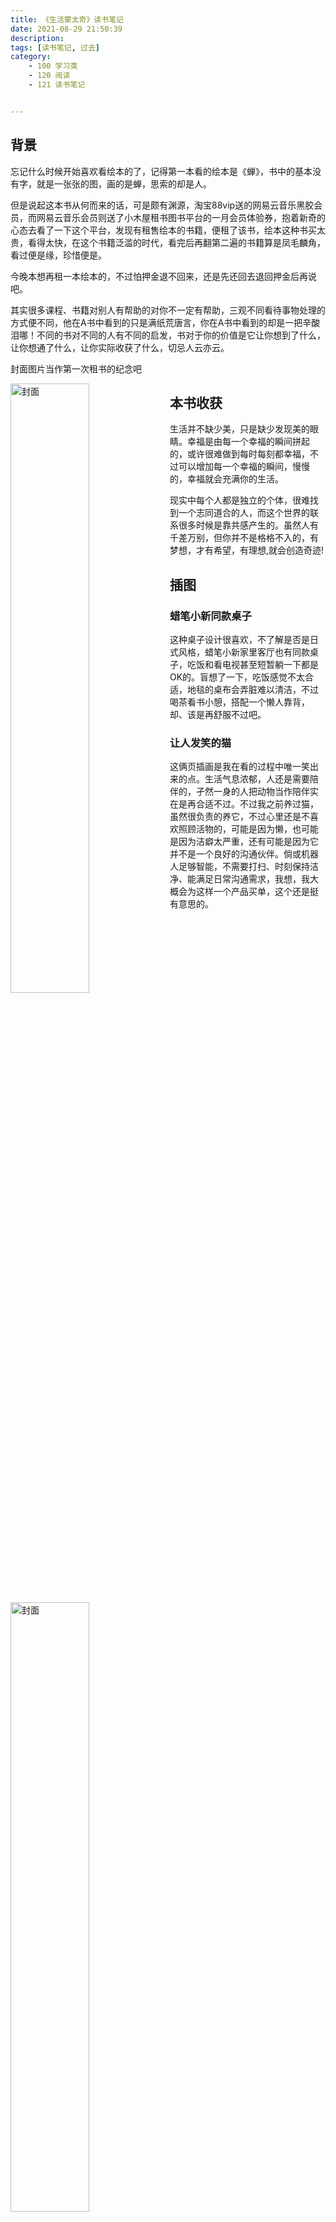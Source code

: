 ```yaml
---
title: 《生活蒙太奇》读书笔记
date: 2021-08-29 21:50:39
description: 
tags: [读书笔记, 过去]
category:
    - 100 学习类
    - 120 阅读
    - 121 读书笔记


---
```


## 背景

忘记什么时候开始喜欢看绘本的了，记得第一本看的绘本是《蝉》，书中的基本没有字，就是一张张的图，画的是蝉，思索的却是人。

但是说起这本书从何而来的话，可是颇有渊源，淘宝88vip送的网易云音乐黑胶会员，而网易云音乐会员则送了小木屋租书图书平台的一月会员体验券，抱着新奇的心态去看了一下这个平台，发现有租售绘本的书籍，便租了该书，绘本这种书买太贵，看得太快，在这个书籍泛滥的时代，看完后再翻第二遍的书籍算是凤毛麟角，看过便是缘，珍惜便是。

今晚本想再租一本绘本的，不过怕押金退不回来，还是先还回去退回押金后再说吧。

其实很多课程、书籍对别人有帮助的对你不一定有帮助，三观不同看待事物处理的方式便不同，他在A书中看到的只是满纸荒唐言，你在A书中看到的却是一把辛酸泪哪！不同的书对不同的人有不同的启发，书对于你的价值是它让你想到了什么，让你想通了什么，让你实际收获了什么，切忌人云亦云。

封面图片当作第一次租书的纪念吧

<img src = "https://cdn.jsdelivr.net/gh/Xiaolong00/raines-photo@master/20210713/1.2dtf7r22wlq8.jpeg" width = "50%" height = "50%" alt="封面" align=left>



## 本书收获

生活并不缺少美，只是缺少发现美的眼睛。幸福是由每一个幸福的瞬间拼起的，或许很难做到每时每刻都幸福，不过可以增加每一个幸福的瞬间，慢慢的，幸福就会充满你的生活。

现实中每个人都是独立的个体，很难找到一个志同道合的人，而这个世界的联系很多时候是靠共感产生的。虽然人有千差万别，但你并不是格格不入的，有梦想，才有希望，有理想,就会创造奇迹!

## 插图

### 蜡笔小新同款桌子

这种桌子设计很喜欢，不了解是否是日式风格，蜡笔小新家里客厅也有同款桌子，吃饭和看电视甚至短暂躺一下都是OK的。盲想了一下，吃饭感觉不太合适，地毯的桌布会弄脏难以清洁，不过喝茶看书小憩，搭配一个懒人靠背，却、该是再舒服不过吧。

<img src = "https://cdn.jsdelivr.net/gh/Xiaolong00/raines-photo@master/20210713/2.2mk7muaxz4q0.jpeg" width = "50%" height = "50%" alt="封面" align=left>

### 让人发笑的猫

这俩页插画是我在看的过程中唯一笑出来的点。生活气息浓郁，人还是需要陪伴的，孑然一身的人把动物当作陪伴实在是再合适不过。不过我之前养过猫，虽然很负责的养它，不过心里还是不喜欢照顾活物的，可能是因为懒，也可能是因为洁癖太严重，还有可能是因为它并不是一个良好的沟通伙伴。倘或机器人足够智能，不需要打扫、时刻保持洁净、能满足日常沟通需求，我想，我大概会为这样一个产品买单，这个还是挺有意思的。

<img src = "https://cdn.jsdelivr.net/gh/Xiaolong00/raines-photo@master/20210713/3.2hi90ri5ft20.jpeg" width = "50%" height = "50%" alt="封面" align=left>

<img src = "https://cdn.jsdelivr.net/gh/Xiaolong00/raines-photo@master/20210713/4.3omqddk6og40.jpeg" width = "50%" height = "50%" alt="封面" align=left>
